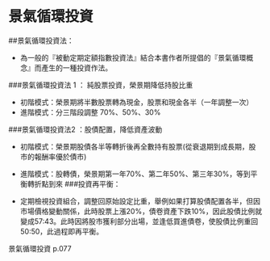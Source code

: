 # 景氣循環投資

##景氣循環投資法：

- 為一般的『被動定期定額指數投資法』結合本書作者所提倡的『景氣循環概念』而產生的一種投資作法。

###景氣循環投資法 1 ： 純股票投資，榮景期降低持股比重

- 初階模式：榮景期將半數股票轉為現金，股票和現金各半（一年調整一次）
- 進階模式：分三階段調整 70%、50%、30%

###景氣循環投資法2 ：股債配置，降低資產波動

- 初階模式：榮景期股債各半等轉折後再全數持有股票(從衰退期到成長期，股市的報酬率優於債市)
- 進階模式：股轉債，榮景期第一年70%、第二年50%、第三年30%，等到平衡轉折點到來
###投資再平衡：

- 定期檢視投資組合，調整回原始設定比重，舉例如果打算股債配置各半，但因市場價格變動關係，此時股票上漲20%，債卷資產下跌10%，因此股債比例就變成57:43。此時因將股市獲利部分出場，並逢低買進債卷，使股債比例重回50:50，此過程即再平衡。

景氣循環投資 p.077